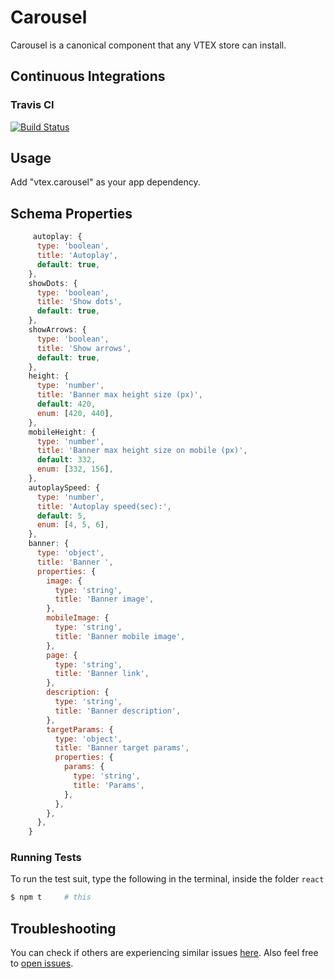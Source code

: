# Carousel

Carousel is a canonical component that any VTEX store can install.

## Continuous Integrations 

### Travis CI 
[![Build Status](https://travis-ci.org/vtex-apps/carousel.svg?branch=master)](https://travis-ci.org/vtex-apps/carousel)

## Usage

Add "vtex.carousel" as your app dependency.

## Schema Properties

```javascript
     autoplay: {
      type: 'boolean',
      title: 'Autoplay',
      default: true,
    },
    showDots: {
      type: 'boolean',
      title: 'Show dots',
      default: true,
    },
    showArrows: {
      type: 'boolean',
      title: 'Show arrows',
      default: true,
    },
    height: {
      type: 'number',
      title: 'Banner max height size (px)',
      default: 420,
      enum: [420, 440],
    },
    mobileHeight: {
      type: 'number',
      title: 'Banner max height size on mobile (px)',
      default: 332,
      enum: [332, 156],
    },
    autoplaySpeed: {
      type: 'number',
      title: 'Autoplay speed(sec):',
      default: 5,
      enum: [4, 5, 6],
    },
    banner: {
      type: 'object',
      title: 'Banner ',
      properties: {
        image: {
          type: 'string',
          title: 'Banner image',
        },
        mobileImage: {
          type: 'string',
          title: 'Banner mobile image',
        },
        page: {
          type: 'string',
          title: 'Banner link',
        },
        description: {
          type: 'string',
          title: 'Banner description',
        },
        targetParams: {
          type: 'object',
          title: 'Banner target params',
          properties: {
            params: {
              type: 'string',
              title: 'Params',
            },
          },
        },
      },
    }
```

### Running Tests

To run the test suit, type the following in the terminal, inside the folder `react`

```sh
$ npm t     # this
```

## Troubleshooting

You can check if others are experiencing similar issues [here](https://github.com/vtex-apps/carousel/issues). Also feel free to [open issues](https://github.com/vtex-apps/carousel/issues/new).

